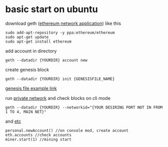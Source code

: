 # basic start on ubuntu

download geth ([ethereum network application](https://geth.ethereum.org/docs/install-and-build/installing-geth#install-on-ubuntu-via-ppas))
like this
```
sudo add-apt-repository -y ppa:ethereum/ethereum
sudo apt-get update
sudo apt-get install ethereum
```

add account in directory

```
geth --datadir {YOURDIR} account new
```

create genesis block
```
geth --datadir {YOURDIR} init {GENESISFILE_NAME}
```
[genesis file example link](https://github.com/jasuil/blockChain-example/blob/master/day001/docker/genesis.json)

run [private network](https://geth.ethereum.org/docs/interface/private-network) and check blocks on cli mode
```
geth --datadir {YOURDIR} --networkid="{YOUR DESIRING PORT NOT IN FROM 1 TO 4, MAIN NET}"
```

and [etc](https://geth.ethereum.org/docs/interface/mining)
```
personal.newAccount() //on console mod, create account
eth.accounts //check accounts
miner.start(1) //mining start
```
